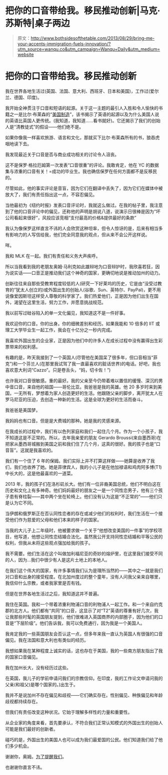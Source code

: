 # 把你的口音带给我。移民推动创新|马克·苏斯特|桌子两边

> 原文：<http://www.bothsidesofthetable.com/2013/08/29/bring-me-your-accents-immigration-fuels-innovation/?utm_source=wanqu.co&utm_campaign=Wanqu+Daily&utm_medium=website>

# 把你的口音带给我。移民推动创新

我在世界各地生活过(英国、法国、意大利、西班牙、日本和美国)，工作过(爱尔兰、德国、印度)。



我开始全神贯注于口音和短语的起源。关于这一主题的最引人入胜和令人愉快的书籍之一是比尔·布莱森的“[美国制造](http://www.amazon.com/Made-America-Informal-History-Language/dp/0380713810)”，该书揭示了英语的起源以及为什么美国人说的英语比英国人更传统。(我知道，我知道……看书就好)。它还揭示了我们的创始人是“清教徒式”的假设——他们绝不是。

如果你像我一样喜欢旅游、语言和文化，那就买下比尔·布莱森所有的书，狼吞虎咽地读下去。

我发现最近关于口音是否与商业成功相关的讨论令人沮丧。

这不是保罗·格拉厄姆第一次发表“口音很重”的评论。我敢肯定，他在 YC 的数据集与浓重的口音有关！=成功的毕业生。我也确信保罗在任何方面都不是反移民的。

尽管如此，他的事实评论是音盲，因为它们在翻译中丢失了，因为它们在媒体中被放大了，我们有责任指出这一点，不容忍偏见。

当他最初为《纽约时报》发表口音评论时，我就这么做过。在我的帖子里，我注意到了他的口音评论中的偏见，还称他的声明是胡说八道，说演示日很棒是因为“坏公司看起来很好”，风投应该竞相“支付最高的价格&提供最好的条款”

我认为像保罗这样直言不讳的人会欣赏这种坦率，但令人惊讶的是，后来有相当多有影响力的人写信给我，他们完全同意我的观点，但从来不会公开这样说。

咩。



我和 MLK 在一起。我们有责任和义务大声疾呼。

所以当我看到我的老朋友奥姆·马利克如此雄辩地为口音辩护时，我欣喜若狂，因为说实话——口音正是推动我们这个神奇的国家，更确切地说是推动加州的动力。

创新往往来自那些受教育程度较低的人(研究一下好莱坞的历史，它是由“没受过教育的”犹太人创立的)或外国出生的创始人(谷歌、Sun、英特尔、PayPal)，更不用说像爱因斯坦这样受人尊敬的科学家了。我们热爱他们，正是因为他们出生在国外，渴望在这里生活，努力工作，并愿意挑战规范。

我以前写过硅谷陷入的单一文化偏见，我知道这不是一件好事。

我欢迎你的口音。你的出身。你的细微差别和经历。如果我能和 10 倍多的 IIT 或理工大学毕业生一起工作，我会在十亿分之一秒内完成。

我喜欢外国出生的企业家，正是因为他们中的许多人在成长过程中没有赢得出生彩票带来的权利感。

有趣的是，昨天我接到了一个英国人(尽管他在美国呆了很多年，但口音相当“菲克”)和一个芬兰人(在那里我试驾了我一直最喜欢的脏话世界)的电话。好吧，我也喜欢意大利词“Cazzo”。只是卷舌头，“妈，切卡佐！”)

也许我对口音很敏感。重的最好。我的父亲至今仍带着难以置信的缓慢、深沉的男中音口音，来自他的祖国——哥伦比亚。我爸爸是我的英雄。他 20 多岁时来到美国，一无所有，梦想着为家人创造更好的生活。他跟随父亲的脚步，离开犹太人在罗马尼亚的压迫，去创造一种新的生活。这是全球为更好的生活而奋斗。

我爸爸是美国梦。

我妈妈也有口音。但是是大费城的那种。她是我的灵感来源。

在我成长的过程中，我们有以色列家庭和我们一起住几个月。作为一个小孩子，我不知道这是不正常的。所以，去年我亲爱的朋友 Gerardo Broussi(来自墨西哥)在把家从墨西哥城搬到美国之前和我们住了几个月，这真的很好。我的孩子也是“口音盲”。这就是我喜欢的。

我们有一个住了 6 年的保姆。我们实际上并不打算这样做——她算是收养了我们，我们也收养了她。她是菲律宾人，我的小儿子是在他加禄语和鸡肉阿多博(T1)中长大的，这是他最喜欢的一道菜。

2013 年，我的孩子们在洛杉矶长大。他们有一位非裔美国总统，他们不明白这在历史和文化上有多神奇。他们妈妈最好的朋友之一是一个同性恋男子，他有三个孩子患有脊柱裂——其中两个坐在轮椅上。他们没有认为这是“不正常的”——他们只是认为它不同。

当伊朗和俄罗斯正在否认同性恋者的存在或减少他们的权利时，我们生活在一个接受他们作为慈爱的父母和他们本来的样子的国家。

当我的大儿子上二年级时，他被要求做一个关于“他想改变美国的一件事”的学校项目，他写道，他想让同性恋结婚合法化。虽然我公开支持同性恋结婚和平等公民的权利，但我从未将这些观点强加给我的孩子。

我不需要。他们生活在这个叫做加利福尼亚的奇妙的熔炉里，在这里我们接受不同的人，因为…我们中很少有人是这片土地上的本地人。

在我们这个伟大的国家，有许多事情我们认为是理所当然的——其中之一就是我们对口音和出身的接受程度。在北加州度过的整个童年，没有人问我父亲来自哪里，我信仰什么宗教，或者我家里是否有钱。

但是在世界各地生活过之后，我知道这并不普遍。

我住在英国。我和一个带着浓重利物浦口音的利物浦人一起工作。和一个来自约克郡的北方人。他们都有“共同”的口音，这显示了对“T2”英语的尊重有好几次，我让我那些时髦的英国朋友提到，他们很难进入英国商界的内部圈子，因为他们的口音是“下层阶级”。他们告诉我，我可以免费通行，因为我是一个美国人。

我肯定我的一些英国朋友会否认这一点，但多年来我一直认为英国人有很强的口音偏见。我在法国和意大利也有类似的经历。

我想如果我在某种程度上诚实的话，这也存在于美国，我的一些南方朋友指出了我的国家口音偏见。

我在加州长大，没有经历过这些。

在英国，我儿子的学前申请问我们的宗教信仰。在印度，我的工作论文申请问我的父亲(和祖父)是哪个国家的。)出生于。

我并不是说加州不存在偏见和歧视——它们确实存在。性别偏见、种族偏见和年龄歧视都持续存在。

但我们有责任改变这种状况。它始于理解多样性的力量和重要性。

从企业家的角度来看，首先要承认，不符合我们正常认知模式的外国出生的创始人可能是我们最好的创新者。

碰巧的是，外国出生的美国人也可以成为我们最爱国的公民。他们知道我们给了他们多少机会。

谢谢你，奥姆。[为了提醒我们](http://om.co/2013/08/13/iamerican/)。

也谢谢你直言不讳。



